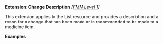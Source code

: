 **Extension: Change Description**  *[[FMM Level 1](guidance.html)]*

This extension applies to the List resource and provides a description and a reson for a change that has been made or is recommended to be made to a medicine item.


**Examples**


